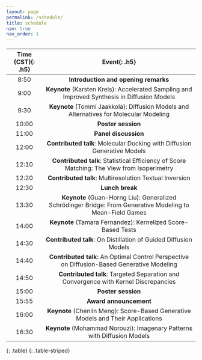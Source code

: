 ```yaml
---
layout: page
permalink: /schedule/
title: schedule
nav: true
nav_order: 1
---
```



| **Time (CST)**{: .h5} | **Event**{: .h5} |
| :-----:   | :-----: |
| 8:50 | **Introduction and opening remarks** |
| 9:00 | **Keynote** (Karsten Kreis): Accelerated Sampling and Improved Synthesis in Diffusion Models |
| 9:30 | **Keynote** (Tommi Jaakkola): Diffusion Models and Alternatives for Molecular Modeling |
| 10:00 | **Poster session** |
| 11:00 | **Panel discussion** |
| 12:00 | **Contributed talk**: Molecular Docking with Diffusion Generative Models |
| 12:10 | **Contributed talk**: Statistical Efficiency of Score Matching: The View from Isoperimetry |
| 12:20 | **Contributed talk**: Multiresolution Textual Inversion |
| 12:30 | **Lunch break** |
| 13:30 | **Keynote** (Guan-Horng Liu): Generalized Schrödinger Bridge: From Generative Modeling to Mean-Field Games |
| 14:00 | **Keynote** (Tamara Fernandez): Kernelized Score-Based Tests |
| 14:30 | **Contributed talk**: On Distillation of Guided Diffusion Models |
| 14:40 | **Contributed talk**: An Optimal Control Perspective on Diffusion-Based Generative Modeling |
| 14:50 | **Contributed talk**: Targeted Separation and Convergence with Kernel Discrepancies |
| 15:00 | **Poster session** |
| 15:55 | **Award announcement** |
| 16:00 | **Keynote** (Chenlin Meng): Score-Based Generative Models and Their Applications |
| 16:30 | **Keynote** (Mohammad Norouzi): Imagenary Patterns with Diffusion Models |
{: .table}
{: .table-striped}

